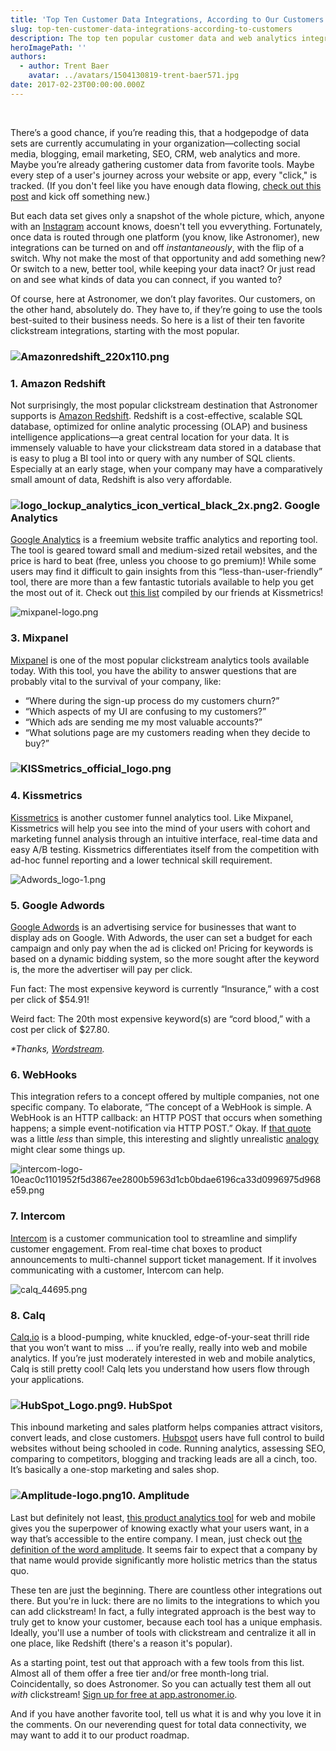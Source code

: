 ```yaml
---
title: 'Top Ten Customer Data Integrations, According to Our Customers'
slug: top-ten-customer-data-integrations-according-to-customers
description: The top ten popular customer data and web analytics integrations your company needs. Turn on new integrations instantaneously with Astronomer.
heroImagePath: ''
authors:
  - author: Trent Baer
    avatar: ../avatars/1504130819-trent-baer571.jpg
date: 2017-02-23T00:00:00.000Z
---
```


&nbsp;

There’s a good chance, if you’re reading this, that a hodgepodge of data sets are currently accumulating in your organization—collecting social media, blogging, email marketing, SEO, CRM, web analytics and more. Maybe you’re already gathering&nbsp;customer&nbsp;data from favorite tools. Maybe every step of a user's journey across your website or app, every "click," is tracked. (If you&nbsp;don't feel like you have enough data flowing,&nbsp;[check out this post](https://www.astronomer.io/blog/five-steps-to-take-before-kicking-off-a-customer-data-integration-initiative)&nbsp;and kick off something new.)&nbsp;

But each data set gives only a&nbsp;snapshot of the whole picture, which, anyone with an [Instagram](https://www.instagram.com/) account knows, doesn't tell you evverything. Fortunately, once data is routed through one platform (you know, like Astronomer),&nbsp;new integrations can be&nbsp;turned on and off _instantaneously_, with the flip of a switch. Why not make the most of that opportunity and add something new? Or switch to a new, better tool, while keeping your data inact? Or just read on and see what kinds of data you can connect, if you wanted to?&nbsp;

Of course, here at Astronomer, we don’t play favorites. Our customers, on the other hand, absolutely do. They have to, if they’re going to use the tools best-suited to their business needs. So here is a list of their ten favorite clickstream integrations, starting with the most popular.

### ![Amazonredshift_220x110.png](./Amazonredshift_220x110.png)

### 1. Amazon Redshift

Not surprisingly, the most popular clickstream destination that Astronomer supports is [Amazon Redshift](https://aws.amazon.com/redshift/). Redshift is a cost-effective, scalable SQL database, optimized for online analytic processing (OLAP) and business intelligence applications—a great central location for your data. It is immensely valuable to have your clickstream data stored in a database that is easy to plug a BI tool into or query with any number of SQL clients. Especially at an early stage, when your company may have a comparatively small amount of data, Redshift is also very affordable.

### ![logo_lockup_analytics_icon_vertical_black_2x.png](./logo_lockup_analytics_icon_vertical_black_2x.png)2. Google Analytics

[Google Analytics](https://www.google.com/analytics/) is a freemium website traffic analytics and reporting tool. The tool is geared toward small and medium-sized retail websites, and the price is hard to beat (free, unless you choose to go premium)! While some users may find it difficult to gain insights from this “less-than-user-friendly” tool, there are more than a few fantastic tutorials available to help you get the most out of it. Check out [this list](https://blog.kissmetrics.com/50-resources-for-getting-the-most-out-of-google-analytics/) compiled by our friends at Kissmetrics!

![mixpanel-logo.png](./mixpanel-logo.png)

### 3. Mixpanel

[Mixpanel](https://mixpanel.com/) is one of the most popular clickstream analytics tools available today. With this tool, you have the ability to answer questions that are probably vital to the survival of your company, like:

- “Where during the sign-up process do my customers churn?”
- “Which aspects of my UI are confusing to my customers?”
- “Which ads are sending me my most valuable accounts?”
- “What solutions page are my customers reading when they decide to buy?”

### ![KISSmetrics_official_logo.png](./KISSmetrics_official_logo.png)

### 4. Kissmetrics

[Kissmetrics](https://www.kissmetrics.com/) is another customer funnel analytics tool. Like Mixpanel, Kissmetrics will help you see into the mind of your users with cohort and marketing funnel analysis through an intuitive interface, real-time data and easy A/B testing. Kissmetrics differentiates itself from the competition with ad-hoc funnel reporting and a lower technical skill requirement.

![Adwords_logo-1.png](./Adwords_logo-1.png)

### 5. Google Adwords

[Google Adwords](https://adwords.google.com/home/#?modal_active=none) is an advertising service for businesses that want to display ads on Google. With Adwords, the user can set a budget for each campaign and only pay when the ad is clicked on! Pricing for keywords is based on a dynamic bidding system, so the more sought after the keyword is, the more the advertiser will pay per click.

Fun fact: The most expensive keyword is currently “Insurance,” with a cost per click of $54.91!

Weird fact: The 20th most expensive keyword(s) are “cord blood,” with a cost per click of $27.80.

_\*Thanks,_ [_Wordstream_](https://www.wordstream.com/blog/ws/2011/07/18/most-expensive-keywords-google-adwords)_._

### 6. WebHooks

This integration refers to&nbsp;a concept offered by multiple companies, not one specific company. To elaborate,&nbsp;“The concept of a WebHook is simple. A WebHook is an HTTP callback: an HTTP POST that occurs when something happens; a simple event-notification via HTTP POST.” Okay. If [that quote](https://en.wikipedia.org/wiki/Webhook) was a little _less_ than simple, this interesting and slightly unrealistic&nbsp;[analogy](https://blogrium.wordpress.com/2009/12/12/twitter-as-a-stockbroker-with-webhooks/) might clear some things up.

![intercom-logo-10eac0c1101952f5d3867ee2800b5963d1cb0bdae6196ca33d0996975d968e59.png](./intercom-logo-10eac0c1101952f5d3867ee2800b5963d1cb0bdae6196ca33d0996975d968e59.png)

### 7. Intercom

[Intercom](https://www.intercom.com/) is a customer communication tool to streamline and simplify customer engagement. From real-time chat boxes to product announcements to multi-channel support ticket management. If it involves communicating with a customer, Intercom can help.

![calq_44695.png](./calq_44695.png)

### 8. Calq

[Calq.io](https://calq.io/) is a blood-pumping, white knuckled, edge-of-your-seat thrill ride that you won’t want to miss … if you’re really, really into web and mobile analytics. If you’re just moderately interested in web and mobile analytics, Calq is still pretty cool! Calq lets you understand how users flow through your applications.

### ![HubSpot_Logo.png](./HubSpot_Logo.png)9. HubSpot

This inbound marketing and sales platform helps companies attract visitors, convert leads, and close customers. [Hubspot](https://www.hubspot.com/) users have full control to build websites without being schooled in code. Running analytics, assessing SEO, comparing to competitors, blogging and tracking leads are all a cinch, too. It’s basically a one-stop marketing and sales shop. &nbsp;

### ![Amplitude-logo.png](./Amplitude-logo.png)10. Amplitude

Last but definitely not least, [this product analytics tool](https://amplitude.com/) for web and mobile gives you the superpower of knowing exactly what your users want, in a way that’s accessible to the entire company. I mean, just check out [the definition of the word amplitude](https://www.dictionary.com/browse/amplitude). It seems fair to expect that a company by that name would provide significantly more holistic metrics than the status quo.

These ten are just the beginning. There are countless other integrations out there. But&nbsp;you're in luck:&nbsp;there are no limits to the&nbsp;integrations to which you can add clickstream! In fact, a fully integrated approach is the best way to truly get to know your customer, because each tool has a unique emphasis. Ideally, you'll use a number of tools with clickstream and centralize it all in one place, like Redshift (there's a reason it's popular).&nbsp;

As a starting point, test out that approach with a few tools from this list. Almost all of them&nbsp;offer a free tier and/or free month-long trial. Coincidentally, so does Astronomer. So you can actually test them all out *with* clickstream! [Sign up for free at app.astronomer.io](http://app.astronomer.io/login).

And if you have another favorite tool, tell us what it is and why you love it in the comments. On our neverending quest for total data connectivity, we may want to add it to our product roadmap.

